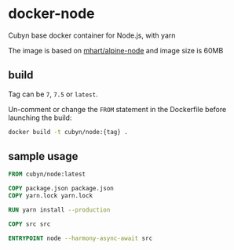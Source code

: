 # docker-node
Cubyn base docker container for Node.js, with yarn

The image is based on [mhart/alpine-node](https://github.com/mhart/alpine-node) and image size is 60MB

## build
Tag can be `7`, `7.5` or `latest`.

Un-comment or change the `FROM` statement in the Dockerfile before launching the build:

```sh
docker build -t cubyn/node:{tag} .
```

## sample usage

```dockerfile
FROM cubyn/node:latest

COPY package.json package.json
COPY yarn.lock yarn.lock

RUN yarn install --production

COPY src src

ENTRYPOINT node --harmony-async-await src
```